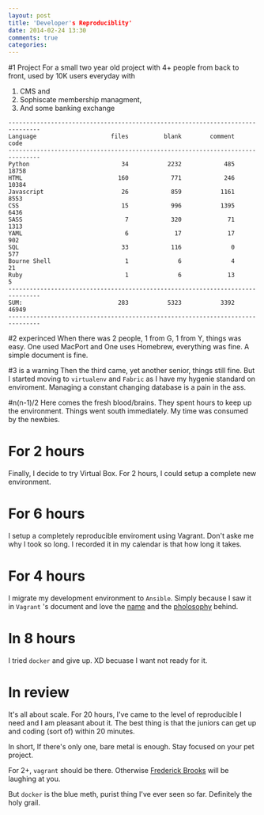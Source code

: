 ```yaml
---
layout: post
title: 'Developer's Reproduciblity'
date: 2014-02-24 13:30
comments: true
categories: 
---
```

#1 Project
For a small two year old project with 4+ people from back to front, used by 10K users everyday with 

1. CMS and
2. Sophiscate membership managment,
3. And some banking exchange

```
-------------------------------------------------------------------------------
Language                     files          blank        comment           code
-------------------------------------------------------------------------------
Python                          34           2232            485          18758
HTML                           160            771            246          10384
Javascript                      26            859           1161           8553
CSS                             15            996           1395           6436
SASS                             7            320             71           1313
YAML                             6             17             17            902
SQL                             33            116              0            577
Bourne Shell                     1              6              4             21
Ruby                             1              6             13              5
-------------------------------------------------------------------------------
SUM:                           283           5323           3392          46949
-------------------------------------------------------------------------------
```

#2 experinced
When there was 2 people, 1 from G, 1 from  Y, things was easy. One used MacPort and One uses Homebrew, everything was fine. A simple document is fine.

#3 is a warning
Then the third came, yet another senior, things still fine. But I started moving to `virtualenv` and `Fabric` as I have my hygenie standard on enviroment. Managing a constant changing database is a pain in the ass.

#n(n-1)/2
Here comes the fresh blood/brains. They spent hours to keep up the environment. Things went south immediately. My time was consumed by the newbies.

# For 2 hours
Finally, I decide to try Virtual Box. For 2 hours, I could setup a complete new environment.

# For 6 hours
I setup a completely reproducible enviroment using Vagrant. Don't aske me why I took so long. I recorded it in my calendar is that how long it takes.

# For 4 hours
I migrate my development environment to `Ansible`. Simply because I saw it in `Vagrant` 's document and love the [name](https://en.wikipedia.org/wiki/Ansible) and the [pholosophy](http://www.coloandcloud.com/editorial/an-interview-with-ansible-author-michael-dehaan/) behind.

# In 8 hours
I tried `docker` and give up. XD becuase I want not ready for it.

# In review
It's all about scale. For 20 hours, I've came to the level of reproducible I need and I am pleasant about it. The best thing is that the juniors can get up and coding (sort of) within 20 minutes.

In short, If there's only one, bare metal is enough. Stay focused on your pet project.

For 2+, `vagrant` should be there. Otherwise [Frederick Brooks](https://en.wikipedia.org/wiki/The_Mythical_Man-Month) will be laughing at you.

But `docker` is the blue meth, purist thing I've ever seen so far. Definitely the holy grail.
